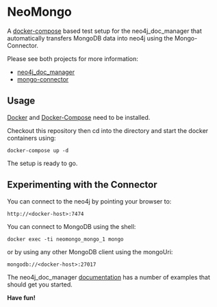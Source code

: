 # NeoMongo

A [docker-compose](http://docs.docker.com/compose/) based test setup for the neo4j\_doc\_manager that automatically transfers MongoDB data into neo4j using the Mongo-Connector.

Please see both projects for more information:

- [neo4j\_doc\_manager](https://github.com/neo4j-contrib/neo4j_doc_manager)
- [mongo-connector](https://github.com/mongodb-labs/mongo-connector)

## Usage

[Docker](https://www.docker.com) and [Docker-Compose](http://docs.docker.com/compose/) need to be installed. 

Checkout this repository then cd into the directory and start the docker containers using: 

```
docker-compose up -d
```

The setup is ready to go.

## Experimenting with the Connector

You can connect to the neo4j by pointing your browser to:

```
http://<docker-host>:7474
```

You can connect to MongoDB using the shell:

```
docker exec -ti neomongo_mongo_1 mongo
```

or by using any other MongoDB client using the mongoUri:

```
mongodb://<docker-host>:27017
```

The neo4j\_doc\_manager [documentation](https://github.com/neo4j-contrib/neo4j_doc_manager/blob/master/docs/neo4j_doc_manager_doc.adoc) has a number of examples that should get you started.

**Have fun!**


